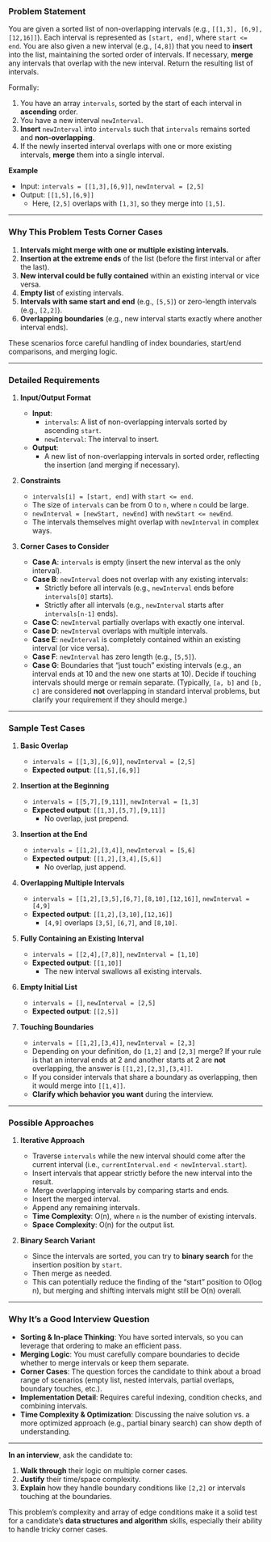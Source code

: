 ### **Problem Statement**

You are given a sorted list of non-overlapping intervals (e.g., `[[1,3], [6,9], [12,16]]`). Each interval is represented as `[start, end]`, where `start <= end`. You are also given a new interval (e.g., `[4,8]`) that you need to **insert** into the list, maintaining the sorted order of intervals. If necessary, **merge** any intervals that overlap with the new interval. Return the resulting list of intervals.

Formally:

1. You have an array `intervals`, sorted by the start of each interval in **ascending** order.
2. You have a new interval `newInterval`.
3. **Insert** `newInterval` into `intervals` such that `intervals` remains sorted and **non-overlapping**.
4. If the newly inserted interval overlaps with one or more existing intervals, **merge** them into a single interval.

**Example**

- Input: `intervals = [[1,3],[6,9]]`, `newInterval = [2,5]`
- Output: `[[1,5],[6,9]]`
    - Here, `[2,5]` overlaps with `[1,3]`, so they merge into `[1,5]`.

---

### **Why This Problem Tests Corner Cases**

1. **Intervals might merge with one or multiple existing intervals.**
2. **Insertion at the extreme ends** of the list (before the first interval or after the last).
3. **New interval could be fully contained** within an existing interval or vice versa.
4. **Empty list** of existing intervals.
5. **Intervals with same start and end** (e.g., `[5,5]`) or zero-length intervals (e.g., `[2,2]`).
6. **Overlapping boundaries** (e.g., new interval starts exactly where another interval ends).

These scenarios force careful handling of index boundaries, start/end comparisons, and merging logic.

---

### **Detailed Requirements**

1. **Input/Output Format**
    
    - **Input**:
        - `intervals`: A list of non-overlapping intervals sorted by ascending `start`.
        - `newInterval`: The interval to insert.
    - **Output**:
        - A new list of non-overlapping intervals in sorted order, reflecting the insertion (and merging if necessary).
2. **Constraints**
    
    - `intervals[i] = [start, end]` with `start <= end`.
    - The size of `intervals` can be from 0 to `n`, where `n` could be large.
    - `newInterval = [newStart, newEnd]` with `newStart <= newEnd`.
    - The intervals themselves might overlap with `newInterval` in complex ways.
3. **Corner Cases to Consider**
    
    - **Case A**: `intervals` is empty (insert the new interval as the only interval).
    - **Case B**: `newInterval` does not overlap with any existing intervals:
        - Strictly before all intervals (e.g., `newInterval` ends before `intervals[0]` starts).
        - Strictly after all intervals (e.g., `newInterval` starts after `intervals[n-1]` ends).
    - **Case C**: `newInterval` partially overlaps with exactly one interval.
    - **Case D**: `newInterval` overlaps with multiple intervals.
    - **Case E**: `newInterval` is completely contained within an existing interval (or vice versa).
    - **Case F**: `newInterval` has zero length (e.g., `[5,5]`).
    - **Case G**: Boundaries that “just touch” existing intervals (e.g., an interval ends at 10 and the new one starts at 10). Decide if touching intervals should merge or remain separate. (Typically, `[a, b]` and `[b, c]` are considered **not** overlapping in standard interval problems, but clarify your requirement if they should merge.)

---

### **Sample Test Cases**

1. **Basic Overlap**
    
    - `intervals = [[1,3],[6,9]]`, `newInterval = [2,5]`
    - **Expected output**: `[[1,5],[6,9]]`
2. **Insertion at the Beginning**
    
    - `intervals = [[5,7],[9,11]]`, `newInterval = [1,3]`
    - **Expected output**: `[[1,3],[5,7],[9,11]]`
        - No overlap, just prepend.
3. **Insertion at the End**
    
    - `intervals = [[1,2],[3,4]]`, `newInterval = [5,6]`
    - **Expected output**: `[[1,2],[3,4],[5,6]]`
        - No overlap, just append.
4. **Overlapping Multiple Intervals**
    
    - `intervals = [[1,2],[3,5],[6,7],[8,10],[12,16]]`, `newInterval = [4,9]`
    - **Expected output**: `[[1,2],[3,10],[12,16]]`
        - `[4,9]` overlaps `[3,5]`, `[6,7]`, and `[8,10]`.
5. **Fully Containing an Existing Interval**
    
    - `intervals = [[2,4],[7,8]]`, `newInterval = [1,10]`
    - **Expected output**: `[[1,10]]`
        - The new interval swallows all existing intervals.
6. **Empty Initial List**
    
    - `intervals = []`, `newInterval = [2,5]`
    - **Expected output**: `[[2,5]]`
7. **Touching Boundaries**
    
    - `intervals = [[1,2],[3,4]]`, `newInterval = [2,3]`
    - Depending on your definition, do `[1,2]` and `[2,3]` merge? If your rule is that an interval ends at 2 and another starts at 2 are **not** overlapping, the answer is `[[1,2],[2,3],[3,4]]`.
    - If you consider intervals that share a boundary as overlapping, then it would merge into `[[1,4]]`.
    - **Clarify which behavior you want** during the interview.

---

### **Possible Approaches**

1. **Iterative Approach**
    
    - Traverse `intervals` while the new interval should come after the current interval (i.e., `currentInterval.end < newInterval.start`).
    - Insert intervals that appear strictly before the new interval into the result.
    - Merge overlapping intervals by comparing starts and ends.
    - Insert the merged interval.
    - Append any remaining intervals.
    - **Time Complexity**: O(n), where `n` is the number of existing intervals.
    - **Space Complexity**: O(n) for the output list.
2. **Binary Search Variant**
    
    - Since the intervals are sorted, you can try to **binary search** for the insertion position by `start`.
    - Then merge as needed.
    - This can potentially reduce the finding of the “start” position to O(log n), but merging and shifting intervals might still be O(n) overall.

---

### **Why It’s a Good Interview Question**

- **Sorting & In-place Thinking**: You have sorted intervals, so you can leverage that ordering to make an efficient pass.
- **Merging Logic**: You must carefully compare boundaries to decide whether to merge intervals or keep them separate.
- **Corner Cases**: The question forces the candidate to think about a broad range of scenarios (empty list, nested intervals, partial overlaps, boundary touches, etc.).
- **Implementation Detail**: Requires careful indexing, condition checks, and combining intervals.
- **Time Complexity & Optimization**: Discussing the naive solution vs. a more optimized approach (e.g., partial binary search) can show depth of understanding.

---

**In an interview**, ask the candidate to:

1. **Walk through** their logic on multiple corner cases.
2. **Justify** their time/space complexity.
3. **Explain** how they handle boundary conditions like `[2,2]` or intervals touching at the boundaries.

This problem’s complexity and array of edge conditions make it a solid test for a candidate’s **data structures and algorithm** skills, especially their ability to handle tricky corner cases.